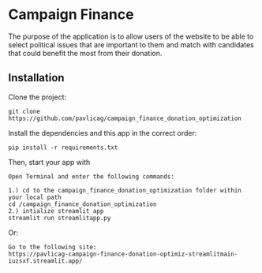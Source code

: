 # Campaign Finance 

The purpose of the application is to allow users of the website to be able to select political issues that are important to them and match with candidates that could benefit the most from their donation.   

## Installation 

  

Clone the project: 
  
    git clone https://github.com/pavlicag/campaign_finance_donation_optimization 




Install the dependencies and this app in the correct order: 

  

    pip install -r requirements.txt 


  

Then, start your app with 

 
    Open Terminal and enter the following commands:
    
    1.) cd to the campaign_finance_donation_optimization folder within your local path
    cd /campaign_finance_donation_optimization 
    2.) intialize streamlit app
    streamlit run streamlitapp.py 

  
Or:

    Go to the following site:
    https://pavlicag-campaign-finance-donation-optimiz-streamlitmain-iuzsxf.streamlit.app/
    
    

